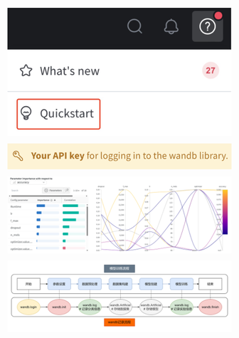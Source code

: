 ![1719988297636](image/index/1719988297636.png)

![1719988151134](image/index/1719988151134.png)

![1720081945391](image/index/1720081945391.png)

![1720083382984](image/index/1720083382984.png)
